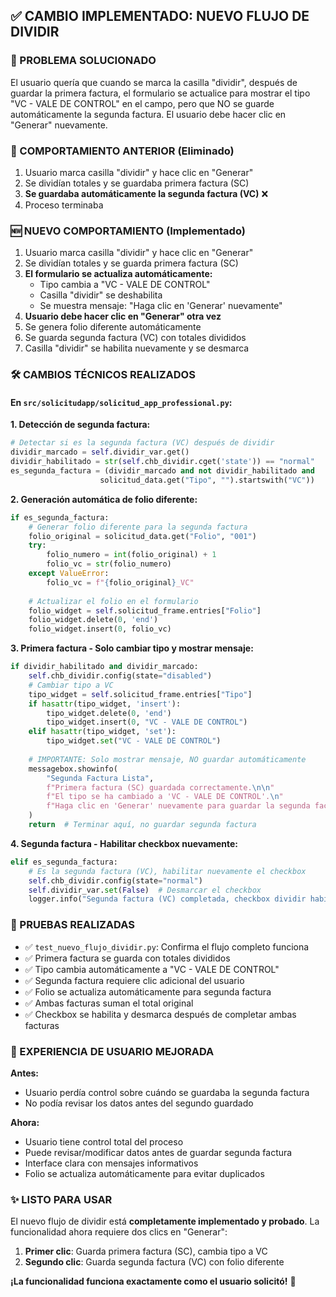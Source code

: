 ## ✅ CAMBIO IMPLEMENTADO: NUEVO FLUJO DE DIVIDIR

### 🎯 PROBLEMA SOLUCIONADO
El usuario quería que cuando se marca la casilla "dividir", después de guardar la primera factura, el formulario se actualice para mostrar el tipo "VC - VALE DE CONTROL" en el campo, pero que NO se guarde automáticamente la segunda factura. El usuario debe hacer clic en "Generar" nuevamente.

### 🔄 COMPORTAMIENTO ANTERIOR (Eliminado)
1. Usuario marca casilla "dividir" y hace clic en "Generar"
2. Se dividían totales y se guardaba primera factura (SC)
3. **Se guardaba automáticamente la segunda factura (VC)** ❌
4. Proceso terminaba

### 🆕 NUEVO COMPORTAMIENTO (Implementado)
1. Usuario marca casilla "dividir" y hace clic en "Generar"
2. Se dividían totales y se guarda primera factura (SC)
3. **El formulario se actualiza automáticamente:**
   - Tipo cambia a "VC - VALE DE CONTROL"
   - Casilla "dividir" se deshabilita
   - Se muestra mensaje: "Haga clic en 'Generar' nuevamente"
4. **Usuario debe hacer clic en "Generar" otra vez**
5. Se genera folio diferente automáticamente
6. Se guarda segunda factura (VC) con totales divididos
7. Casilla "dividir" se habilita nuevamente y se desmarca

### 🛠️ CAMBIOS TÉCNICOS REALIZADOS

#### En `src/solicitudapp/solicitud_app_professional.py`:

**1. Detección de segunda factura:**
```python
# Detectar si es la segunda factura (VC) después de dividir
dividir_marcado = self.dividir_var.get()
dividir_habilitado = str(self.chb_dividir.cget('state')) == "normal"
es_segunda_factura = (dividir_marcado and not dividir_habilitado and 
                    solicitud_data.get("Tipo", "").startswith("VC"))
```

**2. Generación automática de folio diferente:**
```python
if es_segunda_factura:
    # Generar folio diferente para la segunda factura
    folio_original = solicitud_data.get("Folio", "001")
    try:
        folio_numero = int(folio_original) + 1
        folio_vc = str(folio_numero)
    except ValueError:
        folio_vc = f"{folio_original}_VC"
    
    # Actualizar el folio en el formulario
    folio_widget = self.solicitud_frame.entries["Folio"]
    folio_widget.delete(0, 'end')
    folio_widget.insert(0, folio_vc)
```

**3. Primera factura - Solo cambiar tipo y mostrar mensaje:**
```python
if dividir_habilitado and dividir_marcado:
    self.chb_dividir.config(state="disabled")
    # Cambiar tipo a VC
    tipo_widget = self.solicitud_frame.entries["Tipo"]
    if hasattr(tipo_widget, 'insert'):
        tipo_widget.delete(0, 'end')
        tipo_widget.insert(0, "VC - VALE DE CONTROL")
    elif hasattr(tipo_widget, 'set'):
        tipo_widget.set("VC - VALE DE CONTROL")
    
    # IMPORTANTE: Solo mostrar mensaje, NO guardar automáticamente
    messagebox.showinfo(
        "Segunda Factura Lista", 
        f"Primera factura (SC) guardada correctamente.\n\n"
        f"El tipo se ha cambiado a 'VC - VALE DE CONTROL'.\n"
        f"Haga clic en 'Generar' nuevamente para guardar la segunda factura."
    )
    return  # Terminar aquí, no guardar segunda factura
```

**4. Segunda factura - Habilitar checkbox nuevamente:**
```python
elif es_segunda_factura:
    # Es la segunda factura (VC), habilitar nuevamente el checkbox
    self.chb_dividir.config(state="normal")
    self.dividir_var.set(False)  # Desmarcar el checkbox
    logger.info("Segunda factura (VC) completada, checkbox dividir habilitado y desmarcado")
```

### 🧪 PRUEBAS REALIZADAS
- ✅ `test_nuevo_flujo_dividir.py`: Confirma el flujo completo funciona
- ✅ Primera factura se guarda con totales divididos
- ✅ Tipo cambia automáticamente a "VC - VALE DE CONTROL"
- ✅ Segunda factura requiere clic adicional del usuario
- ✅ Folio se actualiza automáticamente para segunda factura
- ✅ Ambas facturas suman el total original
- ✅ Checkbox se habilita y desmarca después de completar ambas facturas

### 🎯 EXPERIENCIA DE USUARIO MEJORADA

**Antes:**
- Usuario perdía control sobre cuándo se guardaba la segunda factura
- No podía revisar los datos antes del segundo guardado

**Ahora:**
- Usuario tiene control total del proceso
- Puede revisar/modificar datos antes de guardar segunda factura
- Interface clara con mensajes informativos
- Folio se actualiza automáticamente para evitar duplicados

### ✨ LISTO PARA USAR
El nuevo flujo de dividir está **completamente implementado y probado**. La funcionalidad ahora requiere dos clics en "Generar":
1. **Primer clic**: Guarda primera factura (SC), cambia tipo a VC
2. **Segundo clic**: Guarda segunda factura (VC) con folio diferente

**¡La funcionalidad funciona exactamente como el usuario solicitó!** 🎉
